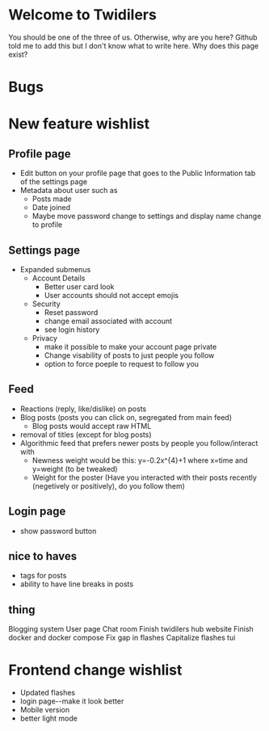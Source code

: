 # Welcome to Twidilers
You should be one of the three of us. Otherwise, why are you here?
Github told me to add this but I don't know what to write here.
Why does this page exist?


# Bugs


# New feature wishlist
## Profile page
* Edit button on your profile page that goes to the Public Information tab of the settings page
* Metadata about user such as
    * Posts made
    * Date joined
    * Maybe move password change to settings and display name change to profile

## Settings page
* Expanded submenus
    * Account Details
        * Better user card look
        * User accounts should not accept emojis
    * Security
        * Reset password
        * change email associated with account
        * see login history
    * Privacy
        * make it possible to make your account page private
        * Change visability of posts to just people you follow
        * option to force poeple to request to follow you

## Feed
* Reactions (reply, like/dislike) on posts
* Blog posts (posts you can click on, segregated from main feed)
    * Blog posts would accept raw HTML
* removal of titles (except for blog posts)
* Algorithmic feed that prefers newer posts by people you follow/interact with
    * Newness weight would be this: y=-0.2x^{4}+1 where x=time and y=weight (to be tweaked)
    * Weight for the poster (Have you interacted with their posts recently (negetively or positively), do you follow them)

## Login page
* show password button

## nice to haves
* tags for posts
* ability to have line breaks in posts

## thing
Blogging system
User page
Chat room
Finish twidilers hub website
Finish docker and docker compose
Fix gap in flashes
Capitalize flashes
tui


# Frontend change wishlist
* Updated flashes
* login page--make it look better
* Mobile version
* better light mode